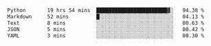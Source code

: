 <!--START_SECTION:waka-->

```txt
Python       19 hrs 54 mins  ███████████████████████▓░   94.38 %
Markdown     52 mins         █░░░░░░░░░░░░░░░░░░░░░░░░   04.13 %
Text         8 mins          ░░░░░░░░░░░░░░░░░░░░░░░░░   00.63 %
JSON         5 mins          ░░░░░░░░░░░░░░░░░░░░░░░░░   00.42 %
YAML         3 mins          ░░░░░░░░░░░░░░░░░░░░░░░░░   00.30 %
```

<!--END_SECTION:waka-->
